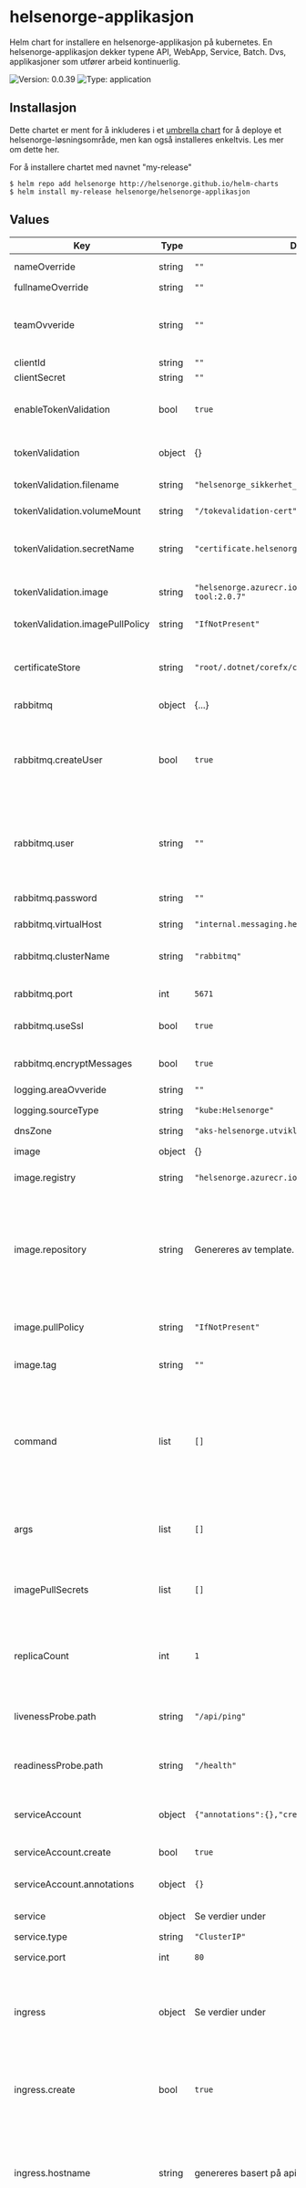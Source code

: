

# helsenorge-applikasjon

Helm chart for installere en helsenorge-applikasjon på kubernetes. En helsenorge-applikasjon dekker typene API, WebApp, Service, Batch. Dvs, applikasjoner som utfører arbeid kontinuerlig.

![Version: 0.0.39](https://img.shields.io/badge/Version-0.0.39-informational?style=flat-square) ![Type: application](https://img.shields.io/badge/Type-application-informational?style=flat-square)

## Installasjon

Dette chartet er ment for å inkluderes i et [umbrella chart](https://helm.sh/docs/howto/charts_tips_and_tricks/#complex-charts-with-many-dependencies) for å deploye et helsenorge-løsningsområde, men kan også installeres enkeltvis. Les mer om dette her.

For å installere chartet med navnet "my-release"
```console
$ helm repo add helsenorge http://helsenorge.github.io/helm-charts
$ helm install my-release helsenorge/helsenorge-applikasjon
```

## Values

| Key | Type | Default | Description |
|-----|------|---------|-------------|
| nameOverride | string | `""` | Overrider navn på chart. Beholder release-navnet |
| fullnameOverride | string | `""` | Overrider navn på chart.  |
| teamOvveride | string | `""` | Hentes fra Chart.Maintainers[0].name (Chart.yaml) - Kan ovverides ved behov, også globalt. |
| clientId | string | `""` | ClientId for applikasjonen |
| clientSecret | string | `""` | Tilhørende secret |
| enableTokenValidation | bool | `true` | Muligjor tokenvalidering i applikasjonen ved å tilgjengeliggjøre sertifikatet i podden. |
| tokenValidation | object | {} | Informasjon om tokenvalideringssertifikatet i miljoet. |
| tokenValidation.filename | string | `"helsenorge_sikkerhet_public.pem"` | Navn på filen som inneholder sertifikatet |
| tokenValidation.volumeMount | string | `"/tokevalidation-cert"` | Path til hvor sertifikatet mountes i pod'en |
| tokenValidation.secretName | string | `"certificate.helsenorge-sikkerhet.public"` | Navn på secret som inneholder sertifikatet.  Denne må eksistere i namespace fra før. |
| tokenValidation.image | string | `"helsenorge.azurecr.io/utils/certificate-tool:2.0.7"` | Image som brukes som init-container for installasjon av sertifikat |
| tokenValidation.imagePullPolicy | string | `"IfNotPresent"` | Image pull policy for init-container |
| certificateStore | string | `"root/.dotnet/corefx/cryptography/x509stores/my"` | Path til certificate-store som sertifikater installeres til ved bruk av [certificate tool](https://github.com/gsoft-inc/dotnet-certificate-tool). Fallback plassering for [CurrentUser\My](https://docs.microsoft.com/nb-no/dotnet/standard/security/cross-platform-cryptography#the-my-store) på linux.  |
| rabbitmq | object | {...} | Rabbitmq-settings |
| rabbitmq.createUser | bool | `true` | Hvis 'true' så opprettes det en rabbitmq-bruker for applikasjonene. Fungerer kun i miljøer der rabbitmq styres av [rabbitmq-topology-operator](https://www.rabbitmq.com/kubernetes/operator/using-topology-operator.html#non-operator).  Hvis satt til false så må 'user' og 'password' settes. |
| rabbitmq.user | string | `""` | Bruker - Kun angi hvis du ønsker å overskrive at brukernavn blir satt til det samme som applikasjonsnavnet Eks: configuration-internalapi |
| rabbitmq.password | string | `""` | Passord - Brukes kun hvis generate user er satt til 'false' |
| rabbitmq.virtualHost | string | `"internal.messaging.helsenorge.no"` | Navn på virtual host |
| rabbitmq.clusterName | string | `"rabbitmq"` | Navn på cluster, brukes til å sette opp adressen til rabbitmq, så må være det samme som hostnavnet |
| rabbitmq.port | int | `5671` | Port til amqp-endepunktet til rabbitmq |
| rabbitmq.useSsl | bool | `true` | Kommunikasjon mellom client og rabbitmq går over ssl |
| rabbitmq.encryptMessages | bool | `true` | Skal meldinger som går mellom client og rabbitmq krypteres |
| logging.areaOvveride | string | `""` |  |
| logging.sourceType | string | `"kube:Helsenorge"` | Setter SourceType på loggene i splunk |
| dnsZone | string | `"aks-helsenorge.utvikling"` | Dns-sonen til miljøet. |
| image | object | {} | Beskriver imaget til applikasjonen |
| image.registry | string | `"helsenorge.azurecr.io"` | Fra hvilket container registry skal imaget hentes.  |
| image.repository | string | Genereres av template. | Navn på imaget som skal deployes. Hvis ikke definert, settes til det samme som navnet på applikasjonen basert på releaename-applikasjonsnavn. Hvis release = configuration og applikasjon = internalapi så blir repository = configuration-internalapi |
| image.pullPolicy | string | `"IfNotPresent"` | Kubernetes image pull-policy. Les mer om image pull policy [her](https://kubernetes.io/docs/concepts/containers/images/#image-pull-policy). |
| image.tag | string | `""` | tag identifiserer versjonen på imaget som skal deployes  |
| command | list | `[]` | Ovveride default container command - defaulter til "dotnet" - Les mer om Command and Arguments for kontainere [her](https://kubernetes.io/docs/tasks/inject-data-application/define-command-argument-container/). Eks for å kjøre en dotnet applikasjon ```dotnet myassembly.dll``` bruk command: ``` command: ["dotnet"] ``` og args ``` args: ["myassembly.dll"] ``` |
| args | list | `[]` | Ovveride default container args - Les mer om Command and Arguments for kontainere [her](https://kubernetes.io/docs/tasks/inject-data-application/define-command-argument-container/). Les mer under ```command```. |
| imagePullSecrets | list | `[]` | Referanse til secret som inneholder nøkler for å få kontakt med private container registry (hvis dette er i bruk) |
| replicaCount | int | `1` | Antall containere som kjører apiet. Disse lastbalanseres automatisk, men flere containere krever mer ressurser av clusteret. Bør overstyrers i høyere miljøer. |
| livenessProbe.path | string | `"/api/ping"` | [Liveness probe](https://kubernetes.io/docs/concepts/workloads/pods/pod-lifecycle/#types-of-probe) indikerer om containeren kjører ved å gjøre et http kall mot gitt path. |
| readinessProbe.path | string | `"/health"` | [Readiness probe](https://kubernetes.io/docs/concepts/workloads/pods/pod-lifecycle/#types-of-probe) indikerer om containeren er klar for å motta requests ved å gjøre et http kall mot gitt path |
| serviceAccount | object | `{"annotations":{},"create":true}` | Kubernetes service-konto for losningsomraade. Les mer [her](https://kubernetes.io/docs/tasks/configure-pod-container/configure-service-account/). Navn settes til det samme som applikasjon. |
| serviceAccount.create | bool | `true` | Spesifiserer om en service-konto skal opprettes. |
| serviceAccount.annotations | object | `{}` | Spesifikke annoteringer som skal legges til servicekontoen (todo). |
| service | object | Se verdier under | Servicen som eksponerer apiet ut i klusteret. |
| service.type | string | `"ClusterIP"` | Type service. Les mer [her](https://kubernetes.io/docs/concepts/services-networking/service/#publishing-services-service-types). |
| service.port | int | `80` | Port servicen eksponerer apiet på ut i clusteret. |
| ingress | object | Se verdier under | Beskriver hvordan komponenten skal eksponeres ut av clustert, slik at komponenten kan konsumeres av ressurser utenfor clusteret.  Les mer [her](https://kubernetes.io/docs/concepts/services-networking/ingress/). |
| ingress.create | bool | `true` | Bestemmer om en ingress skal opprettes eller ikke, false betyr at ingen ingress opprettes og komponenten kan ikke nås utenfra clusteret. |
| ingress.hostname | string | genereres basert på apinavn og miljo | Bestemmer hvilket hostname ingress skal lytte på. Eks configuration-internalapi-mas01.helsenorge.utvikling. Trenger ikke overstyres med mindre man skal teste noe spesielt |
| ingress.tlsSecret | string | Hvis ikke angitt så brukes default | Spesifiserer navn på secret som inneholder tls-sertifikatet som skal benyttes på endepunktet.  Vil være nødvendig å angi hvis tjenesten skal eksponeres på et annet domene enn standard og eksponeres på port 443, typisk hvis hostname er angitt. |
| ingress.className | string | `"nginx"` | Spesifiserer hvilken nginx-controller som er i bruk |
| resources | object | {} | Beskriver hvor mye ressurser en pod som kjører koden skal få tilgang til. Les mer om konseptene [her](https://kubernetes.io/docs/concepts/configuration/manage-resources-containers/#requests-and-limits). |
| resources.limits | object | Se verdier under | Hvor mye ressurser er poden begrenset til. |
| resources.limits.cpu | string | `"200m"` | [Limits and requests for CPU resources are measured in cpu units. One cpu, in Kubernetes, is equivalent to 1 vCPU/Core for cloud providers and 1 hyperthread on bare-metal Intel processors](https://kubernetes.io/docs/concepts/configuration/manage-resources-containers/#meaning-of-cpu). |
| resources.limits.memory | string | `"128Mi"` | [Limits and requests for memory are measured in bytes.](https://kubernetes.io/docs/concepts/configuration/manage-resources-containers/#meaning-of-memory). |
| resources.requests | object | Se verdier under | Hvor mye ressurser poden minimum trenger. |
| resources.requests.cpu | string | `"100m"` | Samme som under resources.limits. |
| resources.requests.memory | string | `"128Mi"` | Samme som under resources.limits. |
| extraEnvVars | object | `{}` | Map av environment variabler som tilgjengeliggjøres for podden. Se [her](env-eksempler) for eksempler. |
| extraEnvVarsCM | list | `[]` | Liste over eksisterende config-maps der innholdet lastes inn i podden som envVars. Se [her](#envfrom-configmap-eksempler) for eksempler.  |
| extraEnvVarsSecret | list | `[]` | Liste over eksisterende secrets der innholdet lastes inn i podden som envVars. Se [her](#envfrom-secret-eksempler) for eksempler. |
| extraVolumes | list | `[]` | Liste over extra volumes som skal tilgjengeliggjøres til deploymenten. Se [her](#volume-og-volumemount-eksempler) for eksempler. |
| extraVolumeMounts | list | `[]` | Liste over extra volume mounts som skal mountes til podden. Se [her](#volume-og-volumemount-eksempler) for eksempler. |
| isDebugEnvironment | bool | `false` | Debugmodus - Skrur på debug-modus i miljøet. Krever at debug.dll config-map er tilgjengelig i miljøet. |
| debug | object | {} | Debugmodus - Settings for debugmodus |
| debug.configShare | string | `"/config-share/"` | Path til hvor debug-fil mountes i pod'en. |
| debug.debugConfigMap | string | `"debug-environment"` | Navn på config-map som inneholder debug-dll. Denne må eksistere i namespace fra før. |
| useSharedConfig | bool | `true` | Gir pod'en tilgang til felles-config allerede tilgjengeligjort i miljoet. Dette er typisk config som kreves av felles-pakkene. |

## Eksempler
### Env eksempler
Alle environment-variabler defineres som et ```key: value``` par. Disse kan defineres per applikasjon eller globalt for alle applikasjoner som deployes av helm-chartet. Alle environment-variabler vil overstyre verdier satt i config-filer.

Les mer detaljert rundt bruk av environment-variabler i kubernetes [her](https://kubernetes.io/docs/tasks/inject-data-application/define-environment-variable-container/) og .Net [her](https://docs.microsoft.com/en-us/aspnet/core/fundamentals/configuration/?view=aspnetcore-6.0#non-prefixed-environment-variables). Legg spesielt merke til seksjonen rundt [navngivning](https://docs.microsoft.com/en-us/aspnet/core/fundamentals/configuration/?view=aspnetcore-6.0#naming-of-environment-variables) av variabler i .Net:
```
Environment variable names reflect the structure of an appsettings.json file. Each element in the hierarchy is separated by a double underscore (preferable) or a colon. When the element structure includes an array, the array index should be treated as an additional element name in this path. Consider the following appsettings.json file and its equivalent values represented as environment variables.
```
Hvis det er settings i helsenorge-config som skal overstyres så må variabel prefixes med ```HN_```, da det er slik helsenorge-koden plukker opp hvilke variabler som leses inn.

```yaml
extraEnvVars:
    ASPNETCORE_ENVIRONMENT: Dev
    # Overskriver aspnet-core loglevel
    Logging__LogLevel__Default: Info
    # overstyrer settingen ConfigurationSettings:Connectionstring
    HN_ConfigurationSettings_Connectionstring: "Server=sql;Database=databasename;User Id=user;Password=password;"
    # overstyrer rabbit-mq host
    HN_InternalMessagingSettings_RootAddress: "rabbitmq://localhost:5671"
```

Globalt:
```yaml
global:
  extraEnvVars:
    HN_ConfigurationSettings_Connectionstring: "Server=sql;Database=databasename;User Id=user;Password=password;"
```

### EnvFrom configMap eksempler
Som et altnerativ til å definere alle environment-variabler direkte, så kan du opprette ett eller flere config-maps som inneholder de environment-variablene du trenger.
```yaml
extraEnvVarsCM:
  - configMapRef:
    name: myconfigmap1
  - configMapRef:
    name: myconfigmap2
```
### EnvFrom secret eksempler
Har du en eller flere environment-variabler som skal være hemmelige så kan disse opprettes i en secret og brukes av pod'en som environment-variabler.
```yaml
extraEnvVarsSecret:
  - secretRef:
    name: mysecret1
  - secretRef:
    name: mysecret2
```
### Volume og volumeMount eksempler
Et Volume i kubernetes representerer en filkatalog som er tilgjengelig for alle containere i pod'en. Et volumeMount er mountingen av dette volumet inn i en spesifikk container i pod'en. Det er støtte for en stor mengde forskjellige volumes i kubernetes. Les mer om konseptet [her](https://kubernetes.io/docs/concepts/storage/volumes/).

Eksemplet under vi tilgengeliggjøre 3 volumes av ulik type for podden, og disse vil deretter mountes inn containeren som kjøres i pod'en som filkatalog som igjen kan benyttes applikasjonen i containeren.

```yaml
extraVolumes:
    # tilgjengeliggjøre et tomt volume
  - name: tomt-volume
    emptyDir: {}
    # tilgjengeliggjøre en secret som et volume
  - name: hemmelig-volum1
    secret:
      secretName: navn-paa-secret
    # tilgjengeliggjøre et config-map som et volume
  - name: volume-med-config-fil
    configMap:
      name: navn-paa-config-map
extraVolumeMounts:
    - name: tom-katalog
    mountPath: /tomkatalog
    - name: hemmelig-katalog
    mountPath: /hemmelig
    - name: config-katalog
    mountPath: /config
```

## Maintainers

| Name | Email | Url |
| ---- | ------ | --- |
| Plattform |  |  |

## Requirements

| Repository | Name | Version |
|------------|------|---------|
| https://helsenorge.github.io/helm-charts/ | helsenorge-common | ~0.0.1 |

----------------------------------------------
Autogenerated from chart metadata using [helm-docs v1.10.0](https://github.com/norwoodj/helm-docs/releases/v1.10.0)
